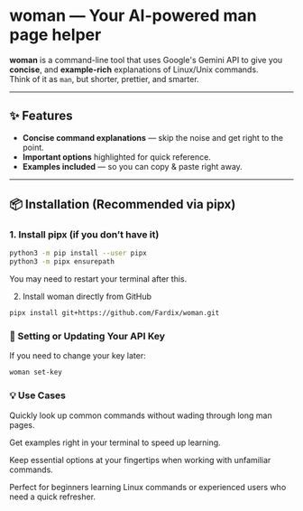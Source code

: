 # woman — Your AI-powered man page helper

**woman** is a command-line tool that uses Google's Gemini API to give you **concise**, and **example-rich** explanations of Linux/Unix commands.  
Think of it as `man`, but shorter, prettier, and smarter.

---

## ✨ Features
- **Concise command explanations** — skip the noise and get right to the point.
- **Important options** highlighted for quick reference.
- **Examples included** — so you can copy & paste right away.

---


## 📦 Installation (Recommended via pipx)

### 1. Install pipx (if you don’t have it)
```bash
python3 -m pip install --user pipx
python3 -m pipx ensurepath
```
You may need to restart your terminal after this.

2. Install woman directly from GitHub
```bash
pipx install git+https://github.com/Fardix/woman.git
```



### 🔑 Setting or Updating Your API Key

If you need to change your key later:
```bash
woman set-key
```


### 💡 Use Cases

Quickly look up common commands without wading through long man pages.

Get examples right in your terminal to speed up learning.

Keep essential options at your fingertips when working with unfamiliar commands.

Perfect for beginners learning Linux commands or experienced users who need a quick refresher.
